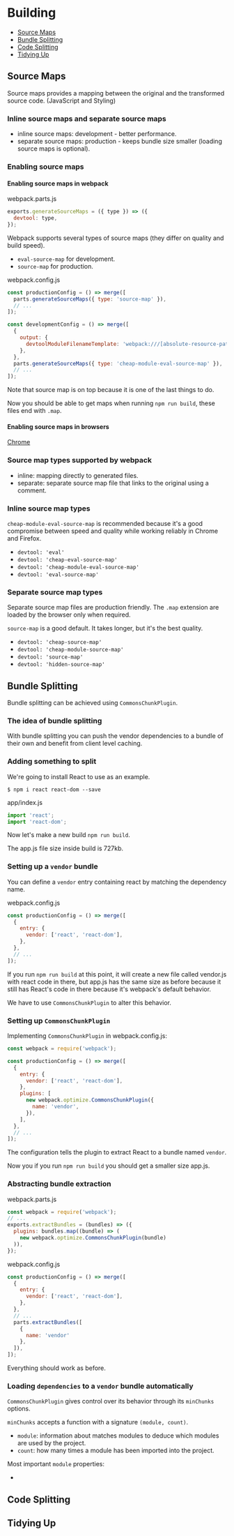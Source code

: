 # Building

* [Source Maps](#source-maps)
* [Bundle Splitting](#bundle-splitting)
* [Code Splitting](#code-splitting)
* [Tidying Up](#tidying-up)

## Source Maps

Source maps provides a mapping between the original and the transformed source code. (JavaScript and Styling)

### Inline source maps and separate source maps

* inline source maps: development - better performance.
* separate source maps: production - keeps bundle size smaller (loading source maps is optional).

### Enabling source maps

#### Enabling source maps in webpack

webpack.parts.js
```javascript
exports.generateSourceMaps = ({ type }) => ({
  devtool: type,
});
```

Webpack supports several types of source maps (they differ on quality and build speed).

* `eval-source-map` for development.
* `source-map` for production.

webpack.config.js
```javascript
const productionConfig = () => merge([
  parts.generateSourceMaps({ type: 'source-map' }),
  // ...
]);

const developmentConfig = () => merge([
  {
    output: {
      devtoolModuleFilenameTemplate: 'webpack:///[absolute-resource-path]',
    },
  },
  parts.generateSourceMaps({ type: 'cheap-module-eval-source-map' }),
  // ...
]);
```

Note that source map is on top because it is one of the last things to do.

Now you should be able to get maps when running `npm run build`, these files end with `.map`.

#### Enabling source maps in browsers

[Chrome](https://developers.google.com/web/tools/chrome-devtools/)

### Source map types supported by webpack

* inline: mapping directly to generated files.
* separate: separate source map file that links to the original using a comment.

### Inline source map types

`cheap-module-eval-source-map` is recommended because it's a good compromise between speed and quality while working reliably in Chrome and Firefox.

* `devtool: 'eval'`
* `devtool: 'cheap-eval-source-map'`
* `devtool: 'cheap-module-eval-source-map'`
* `devtool: 'eval-source-map'`

### Separate source map types

Separate source map files are production friendly.
The `.map` extension are loaded by the browser only when required.

`source-map` is a good default. It takes longer, but it's the best quality.

* `devtool: 'cheap-source-map'`
* `devtool: 'cheap-module-source-map'`
* `devtool: 'source-map'`
* `devtool: 'hidden-source-map'`

## Bundle Splitting

Bundle splitting can be achieved using `CommonsChunkPlugin`.

### The idea of bundle splitting

With bundle splitting you can push the vendor dependencies to a bundle of their own and benefit from client level caching.

### Adding something to split

We're going to install React to use as an example.

```
$ npm i react react-dom --save
```

app/index.js
```javascript
import 'react';
import 'react-dom';
```

Now let's make a new build `npm run build`.

The app.js file size inside build is 727kb.

### Setting up a `vendor` bundle

You can define a `vendor` entry containing react by matching the dependency name.

webpack.config.js
```javascript
const productionConfig = () => merge([
  {
    entry: {
      vendor: ['react', 'react-dom'],
    },
  },
  // ...
]);
```

If you run `npm run build` at this point, it will create a new file called vendor.js with react code in there, but app.js has the same size as before because it still has React's code in there because it's webpack's default behavior.

We have to use `CommonsChunkPlugin` to alter this behavior.

### Setting up `CommonsChunkPlugin`

Implementing `CommonsChunkPlugin` in webpack.config.js:
```javascript
const webpack = require('webpack');

const productionConfig = () => merge([
  {
    entry: {
      vendor: ['react', 'react-dom'],
    },
    plugins: [
      new webpack.optimize.CommonsChunkPlugin({
        name: 'vendor',
      }),
    ],
  },
  // ...
]);
```

The configuration tells the plugin to extract React to a bundle named `vendor`.

Now you if you run `npm run build` you should get a smaller size app.js.

### Abstracting bundle extraction

webpack.parts.js
```javascript
const webpack = require('webpack');
// ...
exports.extractBundles = (bundles) => ({
  plugins: bundles.map((bundle) => (
    new webpack.optimize.CommonsChunkPlugin(bundle)
  )),
});
```

webpack.config.js
```javascript
const productionConfig = () => merge([
  {
    entry: {
      vendor: ['react', 'react-dom'],
    },
  },
  // ...
  parts.extractBundles([
    {
      name: 'vendor'
    },
  ]),
]);
```

Everything should work as before.

### Loading `dependencies` to a `vendor` bundle automatically

`CommonsChunkPlugin` gives control over its behavior through its `minChunks` options.

`minChunks` accepts a function with a signature `(module, count)`.

* `module`: information about matches modules to deduce which modules are used by the project.
* `count`: how many times a module has been imported into the project.

Most important `module` properties:

* 

## Code Splitting

## Tidying Up
